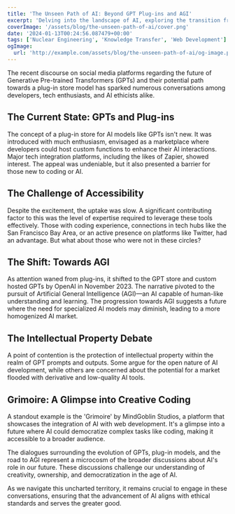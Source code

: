 ```yaml
---
title: 'The Unseen Path of AI: Beyond GPT Plug-ins and AGI'
excerpt: 'Delving into the landscape of AI, exploring the transition from GPT plug-ins to the pursuit of AGI.'
coverImage: '/assets/blog/the-unseen-path-of-ai/cover.png'
date: '2024-01-13T00:24:56.087479+00:00'
tags: ['Nuclear Engineering', 'Knowledge Transfer', 'Web Development']
ogImage:
  url: 'http://example.com/assets/blog/the-unseen-path-of-ai/og-image.png'
---
```


The recent discourse on social media platforms regarding the future of Generative Pre-trained Transformers (GPTs) and their potential path towards a plug-in store model has sparked numerous conversations among developers, tech enthusiasts, and AI ethicists alike.

## The Current State: GPTs and Plug-ins

The concept of a plug-in store for AI models like GPTs isn't new. It was introduced with much enthusiasm, envisaged as a marketplace where developers could host custom functions to enhance their AI interactions. Major tech integration platforms, including the likes of Zapier, showed interest. The appeal was undeniable, but it also presented a barrier for those new to coding or AI.

## The Challenge of Accessibility

Despite the excitement, the uptake was slow. A significant contributing factor to this was the level of expertise required to leverage these tools effectively. Those with coding experience, connections in tech hubs like the San Francisco Bay Area, or an active presence on platforms like Twitter, had an advantage. But what about those who were not in these circles?

## The Shift: Towards AGI

As attention waned from plug-ins, it shifted to the GPT store and custom hosted GPTs by OpenAI in November 2023. The narrative pivoted to the pursuit of Artificial General Intelligence (AGI)—an AI capable of human-like understanding and learning. The progression towards AGI suggests a future where the need for specialized AI models may diminish, leading to a more homogenized AI market.

## The Intellectual Property Debate

A point of contention is the protection of intellectual property within the realm of GPT prompts and outputs. Some argue for the open nature of AI development, while others are concerned about the potential for a market flooded with derivative and low-quality AI tools.

## Grimoire: A Glimpse into Creative Coding

A standout example is the 'Grimoire' by MindGoblin Studios, a platform that showcases the integration of AI with web development. It's a glimpse into a future where AI could democratize complex tasks like coding, making it accessible to a broader audience.

The dialogues surrounding the evolution of GPTs, plug-in models, and the road to AGI represent a microcosm of the broader discussions about AI's role in our future. These discussions challenge our understanding of creativity, ownership, and democratization in the age of AI.

As we navigate this uncharted territory, it remains crucial to engage in these conversations, ensuring that the advancement of AI aligns with ethical standards and serves the greater good.

